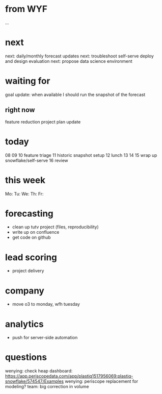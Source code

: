 # from WYF

...

# next

next: daily/monthly forecast updates
next: troubleshoot self-serve deploy and design evaluation
next: propose data science environment

# waiting for

goal update: when available I should run the snapshot of the forecast

## right now

feature reduction
project plan update


# today

08 
09 
10 feature triage
11 historic snapshot setup
12 lunch
13 
14 
15 wrap up snowflake/self-serve
16 review

# this week

Mo: 
Tu: 
We: 
Th: 
Fr: 

# forecasting

* clean up tutv project (files, reproducibility)
* write up on confluence
* get code on github

# lead scoring

* project delivery

# company

* move o3 to monday, wfh tuesday

# analytics

* push for server-side automation

# questions

wenying: check heap dashboard: https://app.periscopedata.com/app/plastiq1517956069:plastiq-snowflake/574547/Examples
wenying: periscope replacement for modeling?
team: big correction in volume



